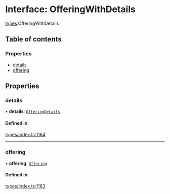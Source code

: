 # Interface: OfferingWithDetails

[types](../wiki/types).OfferingWithDetails

## Table of contents

### Properties

- [details](../wiki/types.OfferingWithDetails#details)
- [offering](../wiki/types.OfferingWithDetails#offering)

## Properties

### details

• **details**: [`OfferingDetails`](../wiki/api.entities.Offering.types.OfferingDetails)

#### Defined in

[types/index.ts:1164](https://github.com/PolymeshAssociation/polymesh-sdk/blob/339b7503/src/types/index.ts#L1164)

___

### offering

• **offering**: [`Offering`](../wiki/api.entities.Offering.Offering)

#### Defined in

[types/index.ts:1163](https://github.com/PolymeshAssociation/polymesh-sdk/blob/339b7503/src/types/index.ts#L1163)
